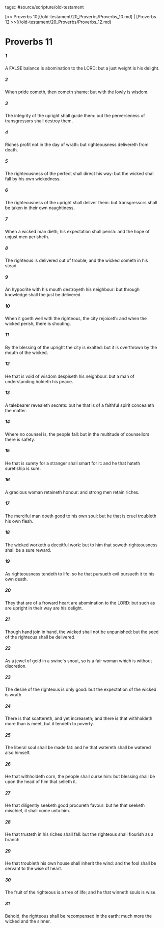tags:: #source/scripture/old-testament

[<< Proverbs 10[(/old-testament/20_Proverbs/Proverbs_10.md) | [Proverbs 12 >>[(/old-testament/20_Proverbs/Proverbs_12.md)

# Proverbs 11

##### 1

A FALSE balance is abomination to the LORD: but a just weight is his delight.

##### 2

When pride cometh, then cometh shame: but with the lowly is wisdom.

##### 3

The integrity of the upright shall guide them: but the perverseness of transgressors shall destroy them.

##### 4

Riches profit not in the day of wrath: but righteousness delivereth from death.

##### 5

The righteousness of the perfect shall direct his way: but the wicked shall fall by his own wickedness.

##### 6

The righteousness of the upright shall deliver them: but transgressors shall be taken in their own naughtiness.

##### 7

When a wicked man dieth, his expectation shall perish: and the hope of unjust men perisheth.

##### 8

The righteous is delivered out of trouble, and the wicked cometh in his stead.

##### 9

An hypocrite with his mouth destroyeth his neighbour: but through knowledge shall the just be delivered.

##### 10

When it goeth well with the righteous, the city rejoiceth: and when the wicked perish, there is shouting.

##### 11

By the blessing of the upright the city is exalted: but it is overthrown by the mouth of the wicked.

##### 12

He that is void of wisdom despiseth his neighbour: but a man of understanding holdeth his peace.

##### 13

A talebearer revealeth secrets: but he that is of a faithful spirit concealeth the matter.

##### 14

Where no counsel is, the people fall: but in the multitude of counsellors there is safety.

##### 15

He that is surety for a stranger shall smart for it: and he that hateth suretiship is sure.

##### 16

A gracious woman retaineth honour: and strong men retain riches.

##### 17

The merciful man doeth good to his own soul: but he that is cruel troubleth his own flesh.

##### 18

The wicked worketh a deceitful work: but to him that soweth righteousness shall be a sure reward.

##### 19

As righteousness tendeth to life: so he that pursueth evil pursueth it to his own death.

##### 20

They that are of a froward heart are abomination to the LORD: but such as are upright in their way are his delight.

##### 21

Though hand join in hand, the wicked shall not be unpunished: but the seed of the righteous shall be delivered.

##### 22

As a jewel of gold in a swine's snout, so is a fair woman which is without discretion.

##### 23

The desire of the righteous is only good: but the expectation of the wicked is wrath.

##### 24

There is that scattereth, and yet increaseth; and there is that withholdeth more than is meet, but it tendeth to poverty.

##### 25

The liberal soul shall be made fat: and he that watereth shall be watered also himself.

##### 26

He that withholdeth corn, the people shall curse him: but blessing shall be upon the head of him that selleth it.

##### 27

He that diligently seeketh good procureth favour: but he that seeketh mischief, it shall come unto him.

##### 28

He that trusteth in his riches shall fall: but the righteous shall flourish as a branch.

##### 29

He that troubleth his own house shall inherit the wind: and the fool shall be servant to the wise of heart.

##### 30

The fruit of the righteous is a tree of life; and he that winneth souls is wise.

##### 31

Behold, the righteous shall be recompensed in the earth: much more the wicked and the sinner.
